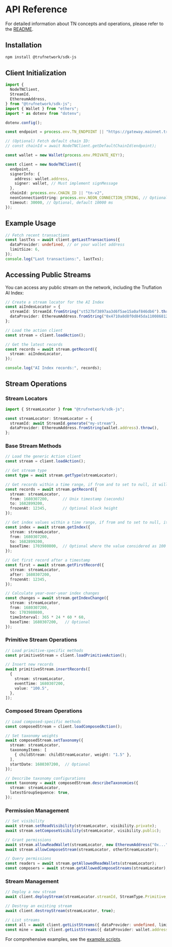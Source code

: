 # API Reference

For detailed information about TN concepts and operations, please refer to the [README](https://github.com/trufnetwork/sdk-js/blob/main/README.md).

## Installation

```bash
npm install @trufnetwork/sdk-js
```

## Client Initialization

```typescript
import {
  NodeTNClient,
  StreamId,
  EthereumAddress,
} from "@trufnetwork/sdk-js";
import { Wallet } from "ethers";
import * as dotenv from "dotenv";

dotenv.config();

const endpoint = process.env.TN_ENDPOINT || "https://gateway.mainnet.truf.network";

// (Optional) Fetch default chain ID:
// const chainId = await NodeTNClient.getDefaultChainId(endpoint);

const wallet = new Wallet(process.env.PRIVATE_KEY!);

const client = new NodeTNClient({
  endpoint,
  signerInfo: {
    address: wallet.address,
    signer: wallet, // Must implement signMessage
  },
  chainId: process.env.CHAIN_ID || "tn-v2",
  neonConnectionString: process.env.NEON_CONNECTION_STRING, // Optional, for explorer-related queries
  timeout: 30000, // Optional, default 10000 ms
});
```

## Example Usage

```typescript
// Fetch recent transactions
const lastTxs = await client.getLastTransactions({
  dataProvider: undefined, // or your wallet address
  limitSize: 6,
});
console.log("Last transactions:", lastTxs);
```

## Accessing Public Streams

You can access any public stream on the network, including the Truflation AI Index:

```typescript
// Create a stream locator for the AI Index
const aiIndexLocator = {
  streamId: StreamId.fromString("st527bf3897aa3d6f5ae15a0af846db6").throw(),
  dataProvider: EthereumAddress.fromString("0x4710a8d8f0d845da110086812a32de6d90d7ff5c").throw(),
};

// Load the action client
const stream = client.loadAction();

// Get the latest records
const records = await stream.getRecord({
  stream: aiIndexLocator,
});

console.log("AI Index records:", records);
```

## Stream Operations

### Stream Locators

```typescript
import { StreamLocator } from "@trufnetwork/sdk-js";

const streamLocator: StreamLocator = {
  streamId: await StreamId.generate("my-stream"),
  dataProvider: EthereumAddress.fromString(wallet.address).throw(),
};
```

### Base Stream Methods

```typescript
// Load the generic Action client
const stream = client.loadAction();

// Get stream type
const type = await stream.getType(streamLocator);

// Get records within a time range, if from and to set to null, it will return latest record
const records = await stream.getRecord({
  stream: streamLocator,
  from: 1680307200,      // Unix timestamp (seconds)
  to: 1682899200,
  frozenAt: 12345,       // Optional block height
});

// Get index values within a time range, if from and to set to null, it will return latest index
const index = await stream.getIndex({
  stream: streamLocator,
  from: 1680307200,
  to: 1682899200,
  baseTime: 1703980800,  // Optional where the value considered as 100
});

// Get first record after a timestamp
const first = await stream.getFirstRecord({
  stream: streamLocator,
  after: 1680307200,
  frozenAt: 12345,
});

// Calculate year-over-year index changes
const changes = await stream.getIndexChange({
  stream: streamLocator,
  from: 1680307200,
  to: 1703980800,
  timeInterval: 365 * 24 * 60 * 60,
  baseTime: 1680307200,   // Optional
});
```

### Primitive Stream Operations

```typescript
// Load primitive-specific methods
const primitiveStream = client.loadPrimitiveAction();

// Insert new records
await primitiveStream.insertRecords([
  {
    stream: streamLocator,
    eventTime: 1680307200,
    value: "100.5",
  },
]);
```

### Composed Stream Operations

```typescript
// Load composed-specific methods
const composedStream = client.loadComposedAction();

// Set taxonomy weights
await composedStream.setTaxonomy({
  stream: streamLocator,
  taxonomyItems: [
    { childStream: childStreamLocator, weight: "1.5" },
  ],
  startDate: 1680307200,  // Optional
});

// Describe taxonomy configurations
const taxonomy = await composedStream.describeTaxonomies({
  stream: streamLocator,
  latestGroupSequence: true,
});
```

### Permission Management

```typescript
// Set visibility
await stream.setReadVisibility(streamLocator, visibility.private);
await stream.setComposeVisibility(streamLocator, visibility.public);

// Grant permissions
await stream.allowReadWallet(streamLocator, new EthereumAddress("0x..."));
await stream.allowComposeStream(streamLocator, otherStreamLocator);

// Query permissions
const readers = await stream.getAllowedReadWallets(streamLocator);
const composers = await stream.getAllowedComposeStreams(streamLocator);
```

### Stream Management

```typescript
// Deploy a new stream
await client.deployStream(streamLocator.streamId, StreamType.Primitive, true);

// Destroy an existing stream
await client.destroyStream(streamLocator, true);

// List streams
const all = await client.getListStreams({ dataProvider: undefined, limit: 100 });
const mine = await client.getListStreams({ dataProvider: wallet.address, limit: 100 });
```

For comprehensive examples, see the [example scripts](../examples).
